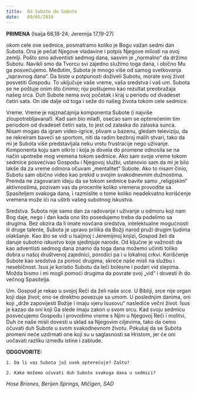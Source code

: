 ```yaml
---
title:  Od Subote do Subote
date:   09/05/2018
---
```


**PRIMENA** (Isaija 66,18-24; Jeremija 17,19-27)

okom cele ove sedmice, posmatramo koliko je Bogu važan sedmi dan Subota. Ona je pečat Njegove vladavine i potpis Njegove milosti na ovoj zemlji. Pošto smo adventisti sedmog dana, sasvim je „normalno“ da držimo Subotu. Navikli smo da Tvorcu svi zajedno služimo toga dana, i obično Mu ga posvećujemo. Međutim, Subota je mnogo više od samog svetkovanja „ispravnog dana“. Da biste u potpunosti doživeli Subotu, morate svoj život posvetiti Gospodu. To uključuje vaše vreme, vaša sredstva i vaš um. Subota se ne poštuje onim što činimo; nju poštujemo kao rezultat preobražaja našeg srca. Duh Subote nema svoj početak i kraj u periodu od dvadeset četiri sata. On ide dalje od toga i seže do našeg života tokom cele sedmice.

Vreme. Vreme je najznačajnija komponenta Subote (i najviše zloupotrebljavana!). Kad sam bio mlađi, osećao sam se opterećenim tim periodom od dvadeset četiri sata, to jest od zalaska do zalaska sunca. Nisam mogao da igram video-igrice, plivam u bazenu, gledam televiziju, da se rekreiram baveći se sportom, niti da radim bezbroj malih stvari, tako da mi je Subota više predstavljala neku vrstu frustracije nego uživanje. Komponenta koju sam otkrio i koja je dovela do promene odnosila se na način upotrebe mog vremena tokom sedmice. Ako sam svoje vreme tokom sedmice posvećivao Gospodu i Njegovoj službi, ustanovio sam da mi je bilo lakše da za vreme odmora očuvam „mentalitet“ Subote. Ako to nisam činio, Subotu sam obično video kao prekid u svojim svakodnevnim dužnostima. Premda ne zagovaram ideju da se tokom sedmice bavite samo „religijskim“ aktivnostima, pozivam vas da procenite koliko vremena provodite sa Spasiteljem svakoga dana, i razmislite o tome koliko neadekvatno korišćenje vremena može ići na uštrb vašeg subotnog iskustva.

Sredstva. Subota nije samo dan za radovanje i uživanje u odmoru koji nam Bog daje, nego i dan kada ono što posedujemo treba da podelimo sa drugima. Bez obzira da li imate novčana sredstva, intelektualne mogućnosti ili druge talente, Subota je upravo prilika da Božji narod pruži drugim ljudima olakšanje. Kao što se vidi u Isaijinoj i Jeremijinoj knjizi, Gospod želi da daruje subotno iskustvo koje sjedinjuje narode. Od ključne je važnosti da kao adventisti sedmog dana znamo da toga dana možemo učiniti toliko dobra u našoj društvenoj zajednici, porodici pa i u lokalnoj crkvi. Korišćenje Subote kao sredstva za pomoć drugima, skreće naše misli na službu i nesebičnost. Isus je koristio Subotu da leči bolesne i podari vid slepima. Možda bismo i mi mogli pomoći drugima da povrate svoj „vid“ i dovesti ih do večnog Spasitelja.

Um. Gospod je rekao u svojoj Reči da želi naše srce. U Bibliji, srce nije organ koji daje život; ono se direktno povezuje sa umom. U poslednjim danima, oni koji „drže zapovijesti Božije i imaju vjeru Isusovu“ naslediće večni život. Isus je kazao da oni koji Ga slede imaju zakon u svom srcu. Kad svoju sedmicu posvećujemo Gospodu i provodimo vreme s Njim u Njegovoj Reči i molitvi, Duh će naše misli dovesti u sklad sa Njegovim ciljevima, tako da ćemo očuvati duh Subote u svom svakodnevnom životu. Pokušaj da se Subota promeni neće uzdrmati one koji su u saglasnosti sa Hristom, jer će oni uočavati razliku između istine i zablude.

**ODGOVORITE:**

`1. Da li vas Subota još uvek opterećuje? Zašto?`

`2. Kako možemo očuvati duh Subote svakoga dana u sedmici?`

*Hose Briones, Berijen Springs, Mičigen, SAD*
